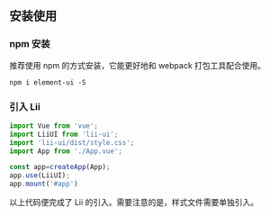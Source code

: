 ## 安装使用

### npm 安装

推荐使用 npm 的方式安装，它能更好地和 webpack 打包工具配合使用。

~~~shell
npm i element-ui -S
~~~

### 引入 Lii

~~~javascript
import Vue from 'vue';
import LiiUI from 'lii-ui';
import 'lii-ui/dist/style.css';
import App from './App.vue';

const app=createApp(App);
app.use(LiiUI);
app.mount('#app')
~~~

以上代码便完成了 Lii 的引入。需要注意的是，样式文件需要单独引入。
